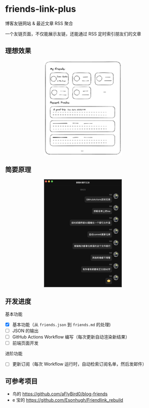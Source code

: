# friends-link-plus

博客友链网站 & 最近文章 RSS 聚合

一个友链页面，不仅能展示友链，还能通过 RSS 定时索引朋友们的文章

## 理想效果

<div style="display: flex; justify-content: center;">
    <img src="./images/demo.v1.png" alt="demo" style="width:50%;" />
</div>

## 简要原理

<div style="display: flex; justify-content: center;">
    <img src="./images/logic.v1.png" alt="logic" style="width:50%;" />
</div>

## 开发进度

基本功能

- [X]  基本功能（从 `friends.json` 到 `friends.md` 的处理)
- [ ]  JSON 的输出
- [ ]  GitHub Actions Workflow 编写（每次更新自动渲染新结果）
- [ ]  前端页面开发

进阶功能

- [ ] 更新订阅（每次 Workflow 运行时，自动检索订阅名单，然后发邮件）

## 可参考项目

- 鸟的 https://github.com/aFlyBird0/blog-friends
- e 宝的 https://github.com/Esonhugh/Friendlink_rebuild
